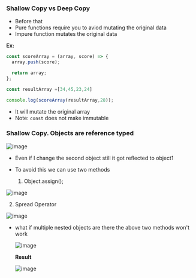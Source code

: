 ### Shallow Copy vs Deep Copy

- Before that
- Pure functions require you to aviod mutating the original data
- Impure function mutates the original data


**Ex:**

```js
const scoreArray = (array, score) => {
  array.push(score);

  return array;
};

const resultArray =[34,45,23,24]

console.log(scoreArray(resultArray,28));
```
- It will mutate the original array
- Note: `const` does not make immutable


### Shallow Copy. Objects are reference typed

![image](https://github.com/venkatdas/Interview_prep/assets/43024084/6d1cf4d5-4804-47fe-ad02-c98bedacf2db)

- Even if I change the second object still it got reflected to object1

- To avoid this we can use two methods
  1) Object.assign();

![image](https://github.com/venkatdas/Interview_prep/assets/43024084/42e6c761-92c6-46d8-bd90-836c0160440a)


2) Spread Operator


![image](https://github.com/venkatdas/Interview_prep/assets/43024084/f3fb7482-af2c-44ca-ac3a-86ac7b94d2e0)


- what if multiple nested objects are there the above two methods won't work

  ![image](https://github.com/venkatdas/Interview_prep/assets/43024084/8f6ffca6-5600-493c-adcf-99507e1dcb19)

  **Result**


  ![image](https://github.com/venkatdas/Interview_prep/assets/43024084/2002614d-0d31-4f15-b2ad-31a619cd2d0c)



